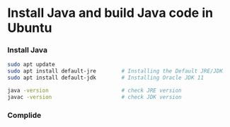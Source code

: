 # Install Java and build Java code in Ubuntu

### Install Java
```bash
sudo apt update
sudo apt install default-jre        # Installing the Default JRE/JDK
sudo apt install default-jdk        # Installing Oracle JDK 11

java -version                       # check JRE version
javac -version                      # check JDK version
```

### Complide